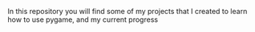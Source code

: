 In this repository you will find some of my projects that I created to learn how to use pygame, and my current progress
